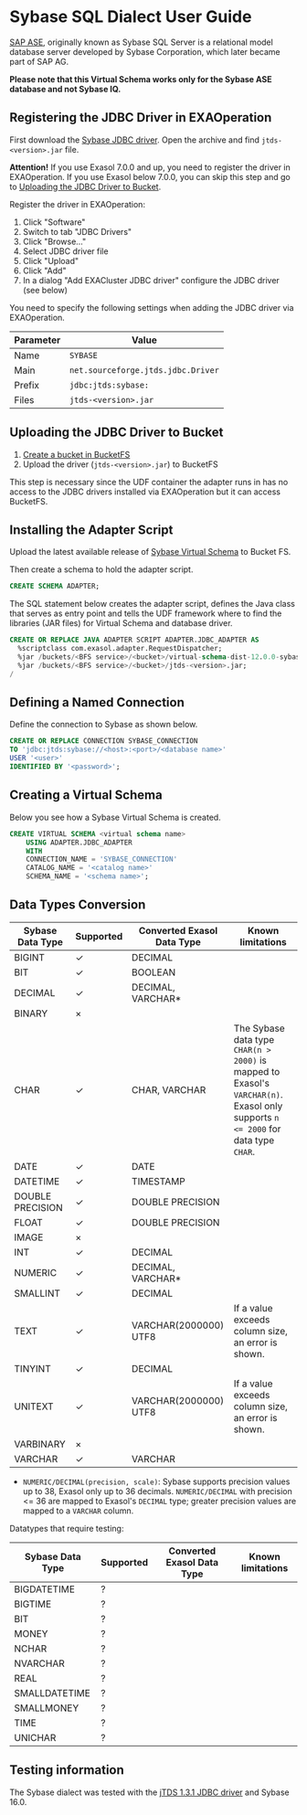 # Sybase SQL Dialect User Guide

[SAP ASE](https://www.sap.com/products/sybase-ase.html), originally known as Sybase SQL Server is a relational model database server developed by Sybase Corporation, which later became part of SAP AG.

**Please note that this Virtual Schema works only for the Sybase ASE database and not Sybase IQ.**

## Registering the JDBC Driver in EXAOperation

First download the [Sybase JDBC driver](https://sourceforge.net/projects/jtds/). Open the archive and find `jtds-<version>.jar` file.

**Attention!** If you use Exasol 7.0.0 and up, you need to register the driver in EXAOperation. If you use Exasol below 7.0.0, you can skip this step and go to [Uploading the JDBC Driver to Bucket](#uploading-the-jdbc-driver-to-bucket).

Register the driver in EXAOperation:

1. Click "Software"
1. Switch to tab "JDBC Drivers"
1. Click "Browse..."
1. Select JDBC driver file
1. Click "Upload"
1. Click "Add"
1. In a dialog "Add EXACluster JDBC driver" configure the JDBC driver (see below)

You need to specify the following settings when adding the JDBC driver via EXAOperation.

| Parameter | Value                              |
|-----------|------------------------------------|
| Name      | `SYBASE`                           |
| Main      | `net.sourceforge.jtds.jdbc.Driver` |
| Prefix    | `jdbc:jtds:sybase:`                |
| Files     | `jtds-<version>.jar`               |

## Uploading the JDBC Driver to Bucket

1. [Create a bucket in BucketFS](https://docs.exasol.com/administration/on-premise/bucketfs/create_new_bucket_in_bucketfs_service.htm)
1. Upload the driver (`jtds-<version>.jar`) to BucketFS

This step is necessary since the UDF container the adapter runs in has no access to the JDBC drivers installed via EXAOperation but it can access BucketFS.

## Installing the Adapter Script

Upload the latest available release of [Sybase Virtual Schema](https://github.com/exasol/sybase-virtual-schema/releases) to Bucket FS.

Then create a schema to hold the adapter script.

```sql
CREATE SCHEMA ADAPTER;
```

The SQL statement below creates the adapter script, defines the Java class that serves as entry point and tells the UDF framework where to find the libraries (JAR files) for Virtual Schema and database driver.

```sql
CREATE OR REPLACE JAVA ADAPTER SCRIPT ADAPTER.JDBC_ADAPTER AS
  %scriptclass com.exasol.adapter.RequestDispatcher;
  %jar /buckets/<BFS service>/<bucket>/virtual-schema-dist-12.0.0-sybase-2.0.1.jar;
  %jar /buckets/<BFS service>/<bucket>/jtds-<version>.jar;
/
```

## Defining a Named Connection

Define the connection to Sybase as shown below.

```sql
CREATE OR REPLACE CONNECTION SYBASE_CONNECTION
TO 'jdbc:jtds:sybase://<host>:<port>/<database name>'
USER '<user>'
IDENTIFIED BY '<password>';
```

## Creating a Virtual Schema

Below you see how a Sybase Virtual Schema is created.

```sql
CREATE VIRTUAL SCHEMA <virtual schema name>
    USING ADAPTER.JDBC_ADAPTER
    WITH
	CONNECTION_NAME = 'SYBASE_CONNECTION'
	CATALOG_NAME = '<catalog name>'
	SCHEMA_NAME = '<schema name>';
```

## Data Types Conversion

Sybase Data Type   | Supported | Converted Exasol Data Type| Known limitations
-------------------|-----------|---------------------------|-------------------
BIGINT             |  ✓        | DECIMAL                   |
BIT                |  ✓        | BOOLEAN                   |
DECIMAL            |  ✓        | DECIMAL, VARCHAR*         |
BINARY             |  ×        |                           |
CHAR               |  ✓        | CHAR, VARCHAR             | The Sybase data type `CHAR(n > 2000)` is mapped to Exasol's `VARCHAR(n)`. Exasol only supports `n <= 2000` for data type `CHAR`.
DATE               |  ✓        | DATE                      |
DATETIME           |  ✓        | TIMESTAMP                 |
DOUBLE PRECISION   |  ✓        | DOUBLE PRECISION          |
FLOAT              |  ✓        | DOUBLE PRECISION          |
IMAGE              |  ×        |                           |
INT                |  ✓        | DECIMAL                   |
NUMERIC            |  ✓        | DECIMAL, VARCHAR*         |
SMALLINT           |  ✓        | DECIMAL                   |
TEXT               |  ✓        | VARCHAR(2000000) UTF8     | If a value exceeds column size, an error is shown.
TINYINT            |  ✓        | DECIMAL                   |
UNITEXT            |  ✓        | VARCHAR(2000000) UTF8     | If a value exceeds column size, an error is shown.
VARBINARY          |  ×        |                           |
VARCHAR            |  ✓        | VARCHAR                   |


* `NUMERIC/DECIMAL(precision, scale)`: Sybase supports precision values up to 38, Exasol only up to 36 decimals. `NUMERIC/DECIMAL` with precision <= 36 are mapped to Exasol's `DECIMAL` type; greater precision values are mapped to a `VARCHAR` column.

Datatypes that require testing:

Sybase Data Type   | Supported | Converted Exasol Data Type| Known limitations
-------------------|-----------|---------------------------|-------------------
BIGDATETIME        |  ?        |                           |
BIGTIME            |  ?        |                           |
BIT                |  ?        |                           |
MONEY              |  ?        |                           |
NCHAR              |  ?        |                           |
NVARCHAR           |  ?        |                           |
REAL               |  ?        |                           |
SMALLDATETIME      |  ?        |                           |
SMALLMONEY         |  ?        |                           |
TIME               |  ?        |                           | 
UNICHAR            |  ?        |                           |

## Testing information

The Sybase dialect was tested with the [jTDS 1.3.1 JDBC driver](https://sourceforge.net/projects/jtds/files/jtds/1.3.1/) and Sybase 16.0.
